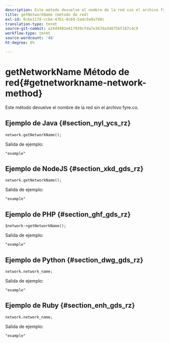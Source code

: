 ```yaml
---
description: Este método devuelve el nombre de la red sin el archivo fyre.co.
title: getNetworkName (método de red)
exl-id: 0c6e1178-ccbe-47b1-8c69-5a4c9a9a748c
translation-type: tm+mt
source-git-commit: a2449482e617939cfda7e367da34875bf187c4c9
workflow-type: tm+mt
source-wordcount: '48'
ht-degree: 0%

---
```


# getNetworkName Método de red{#getnetworkname-network-method}

Este método devuelve el nombre de la red sin el archivo fyre.co.

## Ejemplo de Java {#section_nyl_ycs_rz}

```
network.getNetworkName();
```

Salida de ejemplo:

```
"example" 
```

## Ejemplo de NodeJS {#section_xkd_gds_rz}

```
network.getNetworkName();
```

Salida de ejemplo:

```
"example" 
```

## Ejemplo de PHP {#section_ghf_gds_rz}

```
$network->getNetworkName(); 
```

Salida de ejemplo:

```
"example" 
```

## Ejemplo de Python {#section_dwg_gds_rz}

```
network.network_name; 
```

Salida de ejemplo:

```
"example" 
```

## Ejemplo de Ruby {#section_enh_gds_rz}

```
network.network_name; 
```

Salida de ejemplo:

```
"example" 
```
